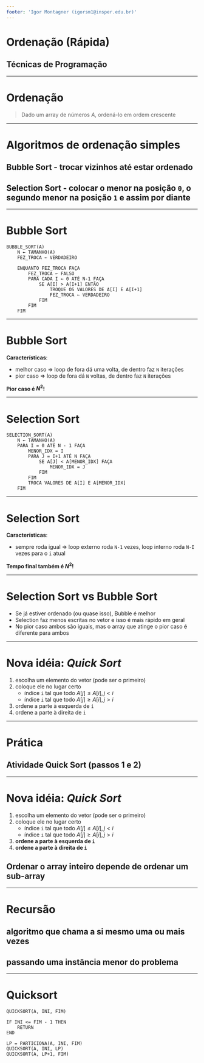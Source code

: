 ```yaml
---
footer: 'Igor Montagner (igorsm1@insper.edu.br)'
---
```


<!-- _class: front -->

# Ordenação (Rápida)

## Técnicas de Programação

------

<!-- _class: quote -->

# Ordenação

> Dado um array de números $A$, ordená-lo em ordem crescente

--------

# Algoritmos de ordenação simples

## Bubble Sort - trocar vizinhos até estar ordenado

## 

## Selection Sort - colocar o menor na posição `0`, o segundo menor na posição `1` e assim por diante

------

# Bubble Sort

```
BUBBLE_SORT(A)
    N ← TAMANHO(A)
    FEZ_TROCA ← VERDADEIRO

    ENQUANTO FEZ_TROCA FAÇA
        FEZ_TROCA ← FALSO
        PARA CADA I ← 0 ATÉ N-1 FAÇA
            SE A[I] > A[I+1] ENTÃO
                TROQUE OS VALORES DE A[I] E A[I+1]
                FEZ_TROCA ← VERDADEIRO
            FIM
        FIM
    FIM
```

--------------

# Bubble Sort 

**Características**:

- melhor caso => loop de fora dá uma volta, de dentro faz `N` iterações
- pior caso => loop de fora dá `N` voltas, de dentro faz `N` iterações

**Pior caso é $N^2$!**

----

# Selection Sort

```
SELECTION_SORT(A)
    N ← TAMANHO(A)
    PARA I = 0 ATÉ N - 1 FAÇA
        MENOR_IDX = I
        PARA J = I+1 ATÉ N FAÇA
            SE A[J] < A[MENOR_IDX] FAÇA
                MENOR_IDX = J
            FIM
        FIM
        TROCA VALORES DE A[I] E A[MENOR_IDX]
    FIM 
```

------------

# Selection Sort

**Características**:

- sempre roda igual => loop externo roda `N-1` vezes, loop interno roda `N-I` vezes para o `i` atual

**Tempo final também é $N^2$!**

-----------

# Selection Sort vs Bubble Sort

- Se já estiver ordenado (ou quase isso), Bubble é melhor
- Selection faz menos escritas no vetor e isso é mais rápido em geral 
- No pior caso ambos são iguais, mas o array que atinge o pior caso é diferente para ambos

-------------------------------------


# Nova idéia: *Quick Sort*

1. escolha um elemento do vetor (pode ser o primeiro)
2. coloque ele no lugar certo
    - índice `i` tal que todo $A[j] \leq A[i], j < i$
    - índice `i` tal que todo $A[j] \geq A[i], j > i$
3. ordene a parte à esquerda de `i`
4. ordene a parte à direita de `i`

-------------


<!-- _class: front -->

# Prática

## Atividade Quick Sort (passos 1 e 2)

---------------

# Nova idéia: *Quick Sort*

1. escolha um elemento do vetor (pode ser o primeiro)
2. coloque ele no lugar certo
    - índice `i` tal que todo $A[j] \leq A[i], j < i$
    - índice `i` tal que todo $A[j] \geq A[i], j > i$
3. **ordene a parte à esquerda de `i`**
4. **ordene a parte à direita de `i`**

## Ordenar o array inteiro depende de ordenar um sub-array

----------------------------


# Recursão

## algoritmo que chama a si mesmo uma ou mais vezes

## passando uma instância **menor** do problema

---------------------

# Quicksort 

```
QUICKSORT(A, INI, FIM)

IF INI <= FIM - 1 THEN
    RETURN
END

LP = PARTICIONA(A, INI, FIM)
QUICKSORT(A, INI, LP)
QUICKSORT(A, LP+1, FIM)
```
